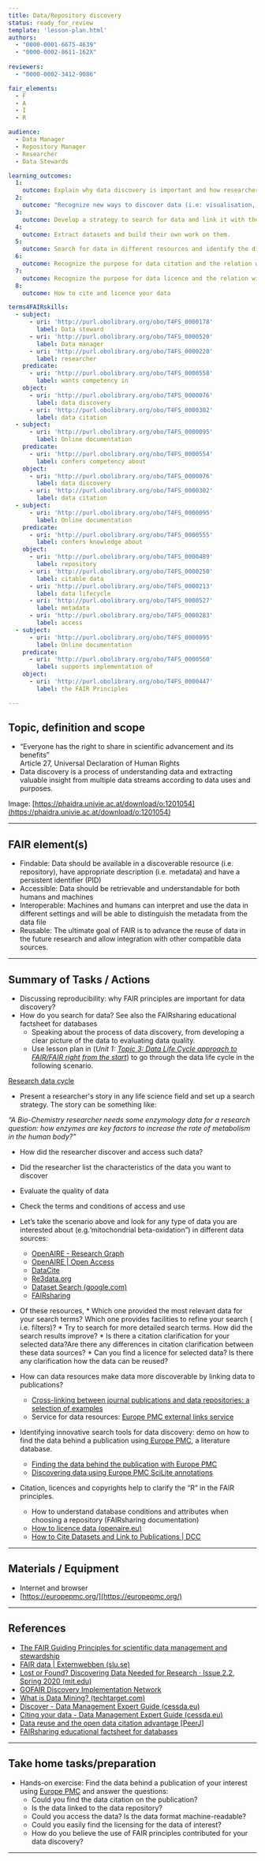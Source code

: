 ```yaml
---
title: Data/Repository discovery
status: ready_for_review
template: 'lesson-plan.html'
authors:
  - "0000-0001-6675-4639"
  - "0000-0002-8611-162X"
  
reviewers:
  - "0000-0002-3412-9086"

fair_elements:
  - F
  - A
  - I
  - R

audience:
  - Data Manager
  - Repository Manager
  - Researcher
  - Data Stewards

learning_outcomes:
  1:
    outcome: Explain why data discovery is important and how researchers **Find** and **Reuse** data that they do not create themselves
  2:
    outcome: "Recognize new ways to discover data (i.e: visualisation, semantic, annotation, ….etc): Importance of metadata and semantic annotations for data findability, importance of reusability for data annotation, importance of data crosslink"
  3:
    outcome: Develop a strategy to search for data and link it with the research data lifecycle.
  4:
    outcome: Extract datasets and build their own work on them.
  5:
    outcome: Search for data in different resources and identify the differences among them
  6:
    outcome: Recognize the purpose for data citation and the relation with the FAIR
  7:
    outcome: Recognize the purpose for data licence and the relation with FAIR
  8:
    outcome: How to cite and licence your data

terms4FAIRskills:
  - subject:
      - uri: 'http://purl.obolibrary.org/obo/T4FS_0000178'
        label: Data steward
      - uri: 'http://purl.obolibrary.org/obo/T4FS_0000520'
        label: Data manager
      - uri: 'http://purl.obolibrary.org/obo/T4FS_0000220'
        label: researcher
    predicate:
      - uri: 'http://purl.obolibrary.org/obo/T4FS_0000558'
        label: wants competency in
    object:
      - uri: 'http://purl.obolibrary.org/obo/T4FS_0000076'
        label: data discovery
      - uri: 'http://purl.obolibrary.org/obo/T4FS_0000302'
        label: data citation
  - subject:
      - uri: 'http://purl.obolibrary.org/obo/T4FS_0000095'
        label: Online documentation
    predicate:
      - uri: 'http://purl.obolibrary.org/obo/T4FS_0000554'
        label: confers competency about
    object:
      - uri: 'http://purl.obolibrary.org/obo/T4FS_0000076'
        label: data discovery
      - uri: 'http://purl.obolibrary.org/obo/T4FS_0000302'
        label: data citation
  - subject:
      - uri: 'http://purl.obolibrary.org/obo/T4FS_0000095'
        label: Online documentation
    predicate:
      - uri: 'http://purl.obolibrary.org/obo/T4FS_0000555'
        label: confers knowledge about
    object:
      - uri: 'http://purl.obolibrary.org/obo/T4FS_0000489'
        label: repository
      - uri: 'http://purl.obolibrary.org/obo/T4FS_0000250'
        label: citable data
      - uri: 'http://purl.obolibrary.org/obo/T4FS_0000213'
        label: data lifecycle
      - uri: 'http://purl.obolibrary.org/obo/T4FS_0000527'
        label: metadata
      - uri: 'http://purl.obolibrary.org/obo/T4FS_0000283'
        label: access
  - subject:
      - uri: 'http://purl.obolibrary.org/obo/T4FS_0000095'
        label: Online documentation
    predicate:
      - uri: 'http://purl.obolibrary.org/obo/T4FS_0000560'
        label: supports implementation of
    object:
      - uri: 'http://purl.obolibrary.org/obo/T4FS_0000447'
        label: the FAIR Principles

--- 
```


## Topic, definition and scope

* “Everyone has the right to share in scientific advancement and its benefits” \
Article 27, Universal Declaration of Human Rights
* Data discovery is a process of understanding data and extracting valuable insight from multiple data streams according to data uses and purposes.

Image: [https://phaidra.univie.ac.at/download/o:1201054](https://phaidra.univie.ac.at/download/o:1201054)

---

## FAIR element(s)

* Findable: Data should be available in a discoverable resource (i.e. repository), have appropriate description (i.e. metadata) and have a persistent identifier (PID)
* Accessible: Data should be retrievable and understandable for both humans and machines
* Interoperable: Machines and humans can interpret and use the data in different settings and will be able to distinguish the metadata from the data file
* Reusable: The ultimate goal of FAIR is to advance the reuse of data in the future research and allow integration with other compatible data sources. 

---

## Summary of Tasks / Actions

* Discussing reproducibility: why FAIR principles are important for data discovery?
* How do you search for data? See also the FAIRsharing educational factsheet for databases
    * Speaking about the process of data discovery, from developing a clear picture of the data to evaluating data quality.
    * Use lesson plan in (_Unit 1:_ _[Topic 3: Data Life Cycle approach to FAIR/FAIR right from the start](#heading=h.q1mn6pvbgcbv)_) to go through the data life cycle in the following scenario.

[Research data cycle](https://rdmkit.elixir-europe.org/)

  * Present a researcher's story in any life science field and set up a search strategy. The story can be something like:

_“A Bio-Chemistry researcher needs some enzymology data for a research question: how enzymes are key factors to increase the rate of metabolism in the human body?”_

  * How did the researcher discover and access such data?
  * Did the researcher list the characteristics of the data  you want to discover
  * Evaluate the quality of data
  * Check the terms and conditions of access and use
    
* Let’s take the scenario above and look for any type of data you are interested about (e.g.‘mitochondrial beta-oxidation”) in different data sources:
    * [OpenAIRE - Research Graph](https://graph.openaire.eu/)
    * [OpenAIRE | Open Access](https://explore.openaire.eu/search/find?resultbestaccessright=%22Open%2520Access%22&fv0=miksa&f0=q&active=result)
    * [DataCite](https://datacite.org/)
    * [Re3data.org](https://www.re3data.org/)
    * [Dataset Search (google.com)](https://datasetsearch.research.google.com/)
    * [FAIRsharing](https://fairsharing.org/)
      
* Of these resources,
        * Which one provided the most relevant data for your search terms? Which one provides facilities to refine your search ( i.e. filters)?
        * Try to search for more detailed search terms. How did the search results improve?
        * Is there a citation clarification for your selected data?Are there any differences in citation clarification between these data sources?
        * Can you find a licence for selected data? Is there any clarification how the data can be reused?

* How can data resources make data more discoverable by linking data to publications?
    * [Cross-linking between journal publications and data repositories: a selection of examples](https://drive.google.com/file/d/1pcgqoUUlYZ1pNQBMNAteV2amCufRI89W/view?usp=sharing)
    * Service for data resources: [Europe PMC external links service](http://europepmc.org/LabsLink)

* Identifying innovative search tools for data discovery: demo on how to find the data behind a publication using[ Europe PMC](https://europepmc.org/), a literature database.
    * [Finding the data behind the publication with Europe PMC ](https://embl-ebi.cloud.panopto.eu/Panopto/Pages/Viewer.aspx?id=13c9057b-f24f-44bf-9f3b-abc000f4852e)
    * [Discovering data using Europe PMC SciLite annotations](https://embl-ebi.cloud.panopto.eu/Panopto/Pages/Viewer.aspx?id=1d696162-ea62-4917-8d41-ac7e016eeba8)

* Citation, licences and copyrights help to clarify the “R” in the FAIR principles. 
    * How to understand database conditions and attributes when choosing a repository (FAIRsharing documentation)
    * [How to licence data (openaire.eu)](https://www.openaire.eu/how-do-i-license-my-research-data)
    * [How to Cite Datasets and Link to Publications | DCC](https://www.dcc.ac.uk/guidance/how-guides/cite-datasets)

---

## Materials / Equipment

* Internet and browser
* [https://europepmc.org/](https://europepmc.org/) 

---

## References

* [The FAIR Guiding Principles for scientific data management and stewardship](https://www.nature.com/articles/sdata201618)
* [FAIR data | Externwebben (slu.se)](https://www.slu.se/en/subweb/library/publish-and-analyse/archiving-and-publishing-research-data/fair-data/)
* [Lost or Found? Discovering Data Needed for Research · Issue 2.2, Spring 2020 (mit.edu)](https://hdsr.mitpress.mit.edu/pub/gw3r97ht/release/6)
* [GOFAIR Discovery Implementation Network](https://phaidra.univie.ac.at/download/o:1201054)
* [What is Data Mining? (techtarget.com)](https://www.techtarget.com/searchbusinessanalytics/definition/data-mining#:~:text=Data%20mining%20is%20the%20process,make%20more%2Dinformed%20business%20decisions.)
* [Discover - Data Management Expert Guide (cessda.eu)](https://dmeg.cessda.eu/Data-Management-Expert-Guide/7.-Discover)
* <span style="text-decoration:underline;">[ Citing your data - Data Management Expert Guide (cessda.eu)](https://dmeg.cessda.eu/Data-Management-Expert-Guide/6.-Archive-Publish/Publishing-with-CESSDA-archives/Citing-your-data)</span>
* [Data reuse and the open data citation advantage [PeerJ]](https://peerj.com/articles/175/)
* [FAIRsharing educational factsheet for databases](https://fairsharing.org/educational#databases)

---

## Take home tasks/preparation

* Hands-on exercise:  Find the data behind a publication of your interest using [Europe PMC](https://europepmc.org/) and answer the questions:
    * Could you find the data citation on the publication?
    * Is the data linked to the data repository?
    * Could you access the data? Is the data format machine-readable?
    * Could you easily find the licensing for the data of interest?
    * How do you believe the use of FAIR principles contributed for your data discovery?

---



